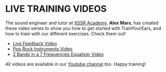 # LIVE TRAINING VIDEOS

The sound engineer and tutor at [XSSR Academy](http://xssracademy.com/), **Alex Mars**, has created these video series to show you how to get started with TrainYourEars, and how to train with our different exercises. Check them out!

* [Live Feedback Video](live-feedback.md)
* [Pop Rock Instruments Video](pop-rock-instruments.md)
* [2 Bands in a 7 Frequencies Equalizer Video](2-bands-in-7-frequencies-equalizer.md)

All videos are available in our [Youtube channel](https://www.youtube.com/playlist?list=PLWr9mXbztiwuAZZKS5OzBwX3jYpioGDMl) too. Happy training!

